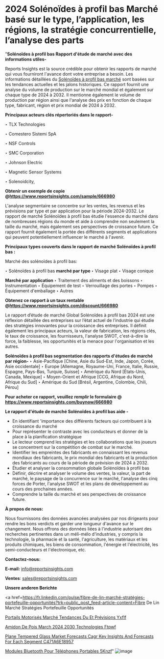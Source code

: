 # 2024 Solénoïdes à profil bas Marché basé sur le type, l’application, les régions, la stratégie concurrentielle, l’analyse des parts

"<strong>Solénoïdes à profil bas Rapport d'étude de marché avec des informations utiles-</strong>

Reports Insights est la source crédible pour obtenir les rapports de marché qui vous fourniront l'avance dont votre entreprise a besoin. Les informations détaillées du <a href=https://www.reportsinsights.com/sample/666980>Solénoïdes à profil bas marché</a> sont basées sur les tendances actuelles et les jalons historiques. Ce rapport fournit une analyse du volume de production sur le marché mondial et également sur chaque type de 2024 à 2032. Il mentionne également le volume de production par région ainsi que l'analyse des prix en fonction de chaque type, fabricant, région et prix mondial de 2024 à 2032.

<b>Principaux acteurs clés répertoriés dans le rapport-</b>

‣ TLX Technologies

‣ Comestero Sistemi SpA

‣ NSF Controls

‣ SMC Corporation

‣ Johnson Electric

‣ Magnetic Sensor Systems

‣ Solenoidcity,

<strong><b>Obtenir un exemple de copie @</b></strong><a href=https://www.reportsinsights.com/sample/666980><strong><b>https://www.reportsinsights.com/sample/666980</b></strong></a>

L'analyse segmentaire se concentre sur les ventes, les revenus et les prévisions par type et par application pour la période 2024-2032. Le rapport de marché Solénoïdes à profil bas étudie l'essence du marché dans de nombreuses régions du monde et aide à comprendre non seulement la taille du marché, mais également ses perspectives de croissance future. Ce rapport fournit également la portée des différents segments et applications qui peuvent potentiellement influencer le marché à l'avenir.

<strong>Principaux types couverts dans le rapport de marché Solénoïdes à profil bas :</strong>

Marché des solénoïdes à profil bas:

‣  Solénoïdes à profil bas <strong> marché <strong> par type </strong> </strong>
‣ Visage plat
‣ Visage conique

<strong>Marché par application </strong>
‣ Traitement des aliments et des boissons
‣ Instrumentation
‣ Équipement de test
‣ Verrouillage des portes
‣ Pompes
‣ Équipement d'emballage
‣ Autres

<strong><b>Obtenez ce rapport à un taux rentable @</b></strong><a href=https://www.reportsinsights.com/discount/666980><strong><b>https://www.reportsinsights.com/discount/666980</b></strong></a>

Le rapport d’étude de marché Global Solénoïdes à profil bas 2024 est une réflexion détaillée des entreprises sur l’état actuel de l’industrie qui étudie des stratégies innovantes pour la croissance des entreprises. Il définit également les principaux acteurs, la valeur de fabrication, les régions clés, le taux de croissance, les fournisseurs, l'analyse SWOT, c'est-à-dire la force, la faiblesse, les opportunités et la menace pour l'organisation et les autres.

<strong>Solénoïdes à profil bas segmentation des rapports d'études de marché par région-</strong>
‣ Asie-Pacifique [Chine, Asie du Sud-Est, Inde, Japon, Corée, Asie occidentale]
‣ Europe [Allemagne, Royaume-Uni, France, Italie, Russie, Espagne, Pays-Bas, Turquie, Suisse]
‣ Amérique du Nord [États-Unis, Canada, Mexique]
‣ Moyen-Orient et Afrique [CCG, Afrique du Nord, Afrique du Sud]
‣ Amérique du Sud [Brésil, Argentine, Colombie, Chili, Pérou]

<strong>Pour acheter ce rapport, veuillez remplir le formulaire @   <a href=https://www.reportsinsights.com/buynow/666980>https://www.reportsinsights.com/buynow/666980</a></strong>

<strong>Le rapport d'étude de marché Solénoïdes à profil bas aide -</strong>
<ul>
  <li>En identifiant 'importance des différents facteurs qui contribuent à la croissance du marché</li>
  <li>Pour représenter le contraste avec les conducteurs et donner de la place à la planification stratégique</li>
  <li>Le lecteur comprend les stratégies et les collaborations que les joueurs se concentrent sur la compétition de combat sur le marché.</li>
  <li>Identifier les empreintes des fabricants en connaissant les revenus mondiaux des fabricants, le prix mondial des fabricants et la production des fabricants au cours de la période de prévision de 2024 à 2032.</li>
  <li>Étudier et analyser la consommation globale Solénoïdes à profil bas</li>
  <li>Définir, décrire et analyser le volume des ventes, la valeur, la part de marché, le paysage de la concurrence sur le marché, l'analyse des cinq forces de Porter, l'analyse SWOT et les plans de développement au cours des prochaines années.</li>
  <li>Comprendre la taille du marché et ses perspectives de croissance future.</li>
</ul>
<strong>À propos de nous:</strong>

Nous fournissons des données avancées analysées par nos dirigeants pour rendre les bons verdicts et garder une longueur d'avance sur le changement. Nous offrons des données liées à l'industrie autorisant des recherches pertinentes dans un méli-mélo d'industries, y compris la technologie, la pharmacie et la santé, l'agriculture, les matériaux et les produits chimiques, les biens de consommation, l'énergie et l'électricité, les semi-conducteurs et l'électronique, etc.

<strong>Contactez-nous:</strong>

<strong>E-mail:</strong> <a href=mailto:info@reportsinsights.com>info@reportsinsights.com</a>

<strong>Ventes</strong>: <a href=mailto:sales@reportsinsights.com>sales@reportsinsights.com</a>

<strong>Unsere anderen Berichte</strong>

<a href=https://fr.linkedin.com/pulse/fibre-de-lin-marché-stratégies-portefeuille-opportunités?trk=public_post_feed-article-content>Fibre De Lin Marché Stratégies Portefeuille Opportunités</a>

<a href=https://fr.linkedin.com/pulse/portails-motorisés-marché-tendances-du-et-prévisions-yxflf/>Portails Motorisés Marché Tendances Du Et Prévisions Yxflf</a>

<a href=https://www.linkedin.com/pulse/amidon-de-pois-march%C3%A9-2024-2030-technologies-ftpwf/>Amidon De Pois March 2024 2030 Technologies Ftpwf</a>

<a href=https://medium.com/@anuragakarte041/plane-tempered-glass-market-forecasts-cagr-key-insights-and-forecasts-for-each-segment-c471a6e18957>Plane Tempered Glass Market Forecasts Cagr Key Insights And Forecasts For Each Segment C471A6E18957</a>

<a href=https://fr.linkedin.com/pulse/modules-bluetooth-pour-téléphones-portables-5knzf/>Modules Bluetooth Pour Téléphones Portables 5Knzf</a>"
![image](https://github.com/daminid12/RImarketgrowth/assets/158430485/dac38c2e-5872-4097-a6fa-2045ff8fd0c1)
